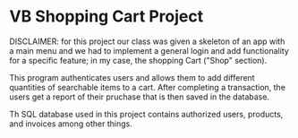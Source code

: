 # VB Shopping Cart Project
DISCLAIMER: for this project our class was given a skeleton of an app with a main menu and we had to implement a general login and add functionality for a specific feature; in my case, the shopping Cart ("Shop" section).

This program authenticates users and allows them to add different quantities of searchable items to a cart. After completing a transaction, the users get a report of their pruchase that is then saved in the database.

Th SQL database used in this project contains authorized users, products, and invoices among other things.
